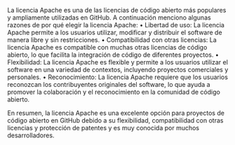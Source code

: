 La licencia Apache es una de las licencias de código abierto más populares y ampliamente utilizadas en GitHub. A continuación menciono algunas razones de por qué elegir la licencia Apache:
•	Libertad de uso: La licencia Apache permite a los usuarios utilizar, modificar y distribuir el software de manera libre y sin restricciones.
•	 Compatibilidad con otras licencias: La licencia Apache es compatible con muchas otras licencias de código abierto, lo que facilita la integración de código de diferentes proyectos.
•	 Flexibilidad: La licencia Apache es flexible y permite a los usuarios utilizar el software en una variedad de contextos, incluyendo proyectos comerciales y personales.
•	Reconocimiento: La licencia Apache requiere que los usuarios reconozcan los contribuyentes originales del software, lo que ayuda a promover la colaboración y el reconocimiento en la comunidad de código abierto.

En resumen, la licencia Apache es una excelente opción para proyectos de código abierto en GitHub debido a su flexibilidad, compatibilidad con otras licencias y protección de patentes y es muy conocida por muchos desarrolladores.
